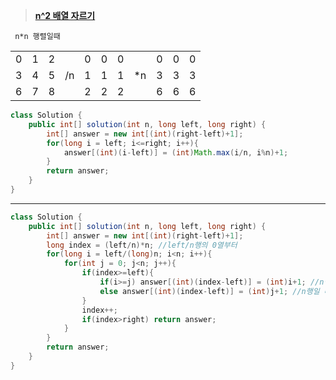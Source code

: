 ﻿> **[n^2 배열 자르기](https://programmers.co.kr/learn/courses/30/lessons/87390)**

	
	 n*n 행렬일때
| |||||||||||
|--|--|--|--|--|--|--|--|--|--|--|
|0|1|2|  |0|0|0|  |0|0|0|
|3|4|5|/n|1|1|1|*n|3|3|3|
|6|7|8|  |2|2|2|  |6|6|6|


```java
class Solution {
    public int[] solution(int n, long left, long right) {
        int[] answer = new int[(int)(right-left)+1];
        for(long i = left; i<=right; i++){
            answer[(int)(i-left)] = (int)Math.max(i/n, i%n)+1;
        }
        return answer;
    }
}
```

<hr>

```java
class Solution {
    public int[] solution(int n, long left, long right) {
        int[] answer = new int[(int)(right-left)+1];
        long index = (left/n)*n; //left/n행의 0열부터
        for(long i = left/(long)n; i<n; i++){ 
            for(int j = 0; j<n; j++){
                if(index>=left){
                    if(i>=j) answer[(int)(index-left)] = (int)i+1; //n행일 때 n열 전까지
                    else answer[(int)(index-left)] = (int)j+1; //n행일 떄 n열 후부터
                }
                index++;
                if(index>right) return answer;
            }
        }
        return answer;
    }
}
```

